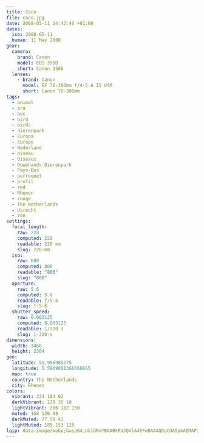 ```yaml
---
title: Coco
file: coco.jpg
date: 2008-05-11 14:42:46 +01:00
dates:
  iso: 2008-05-11
  human: 11 May 2008
gear:
  camera:
    brand: Canon
    model: EOS 350D
    short: Canon 350D
  lenses:
    - brand: Canon
      model: EF 70-300mm f/4-5.6 IS USM
      short: Canon 70-300mm
tags:
  - animal
  - ara
  - bec
  - bird
  - birds
  - dierenpark
  - Europa
  - Europe
  - Nederland
  - oiseau
  - Oiseaux
  - Ouwehands Dierenpark
  - Pays-Bas
  - perroquet
  - profil
  - red
  - Rhenen
  - rouge
  - The Netherlands
  - Utrecht
  - zoo
settings:
  focal_length:
    raw: 220
    computed: 220
    readable: 220 mm
    slug: 220-mm
  iso:
    raw: 800
    computed: 800
    readable: "800"
    slug: "800"
  aperture:
    raw: 5.6
    computed: 5.6
    readable: ƒ/5.6
    slug: f-5-6
  shutter_speed:
    raw: 0.003125
    computed: 0.003125
    readable: 1/320 s
    slug: 1-320-s
dimensions:
  width: 3456
  height: 2304
geo:
  latitude: 51.956985275
  longitude: 5.5909801366666665
  map: true
  country: The Netherlands
  city: Rhenen
colors:
  vibrant: 234 104 62
  darkVibrant: 128 35 18
  lightVibrant: 206 182 150
  muted: 168 130 98
  darkMuted: 77 58 41
  lightMuted: 185 153 125
lqip: data:image/webp;base64,UklGRmYBAABXRUJQVlA4IFoBAAAQDgCdASpkAEMAP3GiyVq0v7+wrbZsY/AuCUAY0DyARxXvAmVyJcXIyRi2V04IkgS05zyAD1x7fUvCnvfanN4RJ4LQHXB7Tyo+g6kDWENFcb2W1pdEDfTSMOrlMTWNVRr5QOtc81HWhPSgzaISj82OEZ1wu0d1us+AAP602W5nVTvPp4umLk6zC3EmMXLgnQAuOsMrXNNw0qufI2wpGUu6czeYj/XVpVwAff+uqHRjZapzGhGbsySlzpsFV9IvJXDrj+Ny16Re0ReMVS1eZKKTfxSawYdHZj4OyXDUQiT36bVmUKnecpvGxesLEy5P7OPgMkqGY0+EGISuKpBuReSHFdPIKxKRpWYhHbt253NkuDqOYIUjManW2ESQTUDpnOsiho0gd7saAoXuN+zfZae1zAxnbNJLa1vceg93ARAKarB0Rpj75BjsyTkWajTkWi2QA/K4KaQuwAAA
---
```



